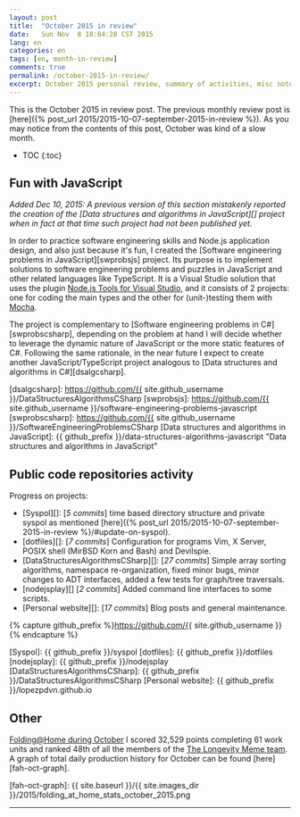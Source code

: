 ```yaml
---
layout: post
title:  "October 2015 in review"
date:   Sun Nov  8 18:04:28 CST 2015
lang: en
categories: en
tags: [en, month-in-review]
comments: true
permalink: /october-2015-in-review/
excerpt: October 2015 personal review, summary of activities, misc notes...
---
```


This is the October 2015 in review post. The previous monthly review post is
[here]({% post_url 2015/2015-10-07-september-2015-in-review %}).  As you may
notice from the contents of this post, October was kind of a slow month.

* TOC
{:toc}

## Fun with JavaScript #################################################

*Added Dec 10, 2015: A previous version of this section mistakenly reported the
creation of the [Data structures and algorithms in JavaScript][] project when
in fact at that time such project had not been published yet.*

In order to practice software engineering skills and Node.js application
design, and also just because it's fun, I created the [Software engineering
problems in JavaScript][swprobsjs] project. Its purpose is to implement
solutions to software engineering problems and puzzles in JavaScript and other
related languages like TypeScript.  It is a Visual Studio solution that uses
the plugin [Node.js Tools for Visual Studio][], and it consists of 2 projects:
one for coding the main types and the other for (unit-)testing them with
[Mocha][].

The project is complementary to [Software engineering problems in
C#][swprobscsharp], depending on the problem at hand I will decide whether to
leverage the dynamic nature of JavaScript or the more static features of C#.
Following the same rationale, in the near future I expect to create another
JavaScript/TypeScript project analogous to [Data structures and algorithms in
C#][dsalgcsharp].

[Node.js Tools for Visual Studio]: https://www.visualstudio.com/features/node-js-vs
[Mocha]: https://mochajs.org/
[dsalgcsharp]: https://github.com/{{ site.github_username }}/DataStructuresAlgorithmsCSharp
[swprobsjs]: https://github.com/{{ site.github_username }}/software-engineering-problems-javascript
[swprobscsharp]: https://github.com/{{ site.github_username }}/SoftwareEngineeringProblemsCSharp
[Data structures and algorithms in JavaScript]: {{ github_prefix }}/data-structures-algorithms-javascript "Data structures and algorithms in JavaScript"

## Public code repositories activity ###################################

Progress on projects:

- [Syspol][]: [*5 commits*] time based directory structure and private syspol
  as mentioned [here]({% post_url 2015/2015-10-07-september-2015-in-review %}/#update-on-syspol).
- [dotfiles][]: [*7 commits*] Configuration for programs Vim, X Server, POSIX
  shell (MirBSD Korn and Bash) and Devilspie.
- [DataStructuresAlgorithmsCSharp][]: [*27 commits*] Simple array sorting
  algorithms, namespace re-organization, fixed minor bugs, minor changes to ADT
  interfaces, added a few tests for graph/tree traversals.
- [nodejsplay][] [*2 commits*] Added command line interfaces to some scripts.
- [Personal website][]: [*17 commits*] Blog posts and general maintenance.

{% capture github_prefix %}https://github.com/{{ site.github_username }}{% endcapture %}

[Syspol]: {{ github_prefix }}/syspol
[dotfiles]: {{ github_prefix }}/dotfiles
[nodejsplay]: {{ github_prefix }}/nodejsplay
[DataStructuresAlgorithmsCSharp]: {{ github_prefix }}/DataStructuresAlgorithmsCSharp
[Personal website]: {{ github_prefix }}/lopezpdvn.github.io

## Other ###############################################################

[Folding@Home during October][fah-stats] I scored 32,529 points completing 61
work units and ranked 48th of all the members of the [The Longevity Meme
team][].  A graph of total daily production history for October can be found
[here][fah-oct-graph].

[fah-stats]: http://folding.extremeoverclocking.com/user_summary.php?s=&u=648628
[The Longevity Meme team]: http://folding.extremeoverclocking.com/user_list.php?s=&t=32461
[fah-oct-graph]: {{ site.baseurl }}/{{ site.images_dir }}/2015/folding_at_home_stats_october_2015.png

---
